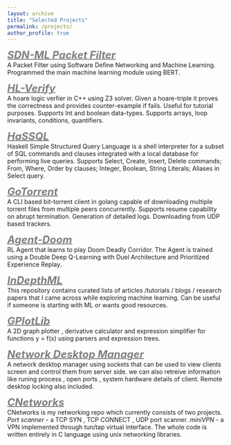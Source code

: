 ```yaml
---
layout: archive
title: "Selected Projects"
permalink: /projects/
author_profile: true
---
```


[<span style="color:gray"><b><font size=5><i>SDN-ML Packet Filter</i></font></b></span>](https://github.com/SaiHarshaK/Packet-Filtering-in-SDNs-with-ML)<br/>
A Packet Filter using Software Define Networking and Machine Learning. Programmed the main machine learning module using BERT.

[<span style="color:gray"><b><font size=5> <i>HL-Verify</i></font></b></span>](https://github.com/Puneet2000/hoare-logic)<br/>
A hoare logic verfier in C++ using Z3 solver. Given a hoare-triple it proves the correctness and provides counter-example if fails. Useful for tutorial purposes. Supports Int and boolean data-types. Supports arrays, loop invariants, conditions, quantifiers. 

[<span style="color:gray"><b><font size=5> <i>HaSSQL</i></font></b></span>](https://github.com/IITH-SBJoshi/haskell-8)<br/>
Haskell Simple Structured Query Language is a shell interpreter for a subset of SQL commands and clauses integrated with a local database for performing live queries. Supports Select, Create, Insert, Delete commands; From, Where, Order by clauses; Integer, Boolean, String Literals;  Aliases in Select query.

[<span style="color:gray"><b><font size=5> <i>GoTorrent</i></font></b></span>](https://github.com/Puneet2000/GoTorrent)<br/>
A CLI based bit-torrent client in golang capable of downloading multiple torrent files from multiple peers concurrently. Supports resume capability on abrupt termination. Generation of detailed logs. Downloading from UDP based trackers.

[<span style="color:gray"><b><font size=5> <i>Agent-Doom</i></font></b></span>](https://github.com/Puneet2000/Agent-DOoM)<br/>
RL Agent that learns to play Doom Deadly Corridor. The Agent is trained using a Double Deep Q-Learning with Duel Architecture and Prioritized Experience Replay.

[<span style="color:gray"><b><font size=5> <i>InDepthML</i></font></b></span>](https://github.com/Puneet2000/In-Depth-ML)<br/>
This repository contains curated lists of articles /tutorials / blogs / research papers that I came across while exploring machine learning. Can be useful if someone is starting with ML or wants good resources.

[<span style="color:gray"><b><font size=5> <i>GPlotLib</i></font></b></span>](https://github.com/Puneet2000/GPlotLib)<br/>
A 2D graph plotter , derivative calculator and expression simplifier for functions y = f(x) using parsers and expression trees.

[<span style="color:gray"><b><font size=5> <i>Network Desktop Manager</i></font></b></span>](https://github.com/Puneet2000/Network-Desktop-Mangaer)<br/>
A network desktop manager using sockets that can be used to view clients screen and control them from server side. we can also retreive information like runing process , open ports , system hardware details of client. Remote desktop locking also included.

[<span style="color:gray"><b><font size=5> <i>CNetworks</i></font></b></span>](https://github.com/Puneet2000/CNetworks)<br/>
CNetworks is my networking repo which currently consists of two projects. *Port scanner* - a TCP SYN , TCP CONNECT , UDP port scanner. *miniVPN* - a VPN implemented through tun/tap virtual interface. The whole code is written entirely in C language using unix networking libraries.



